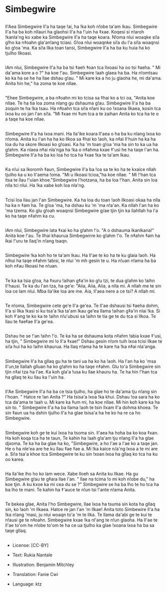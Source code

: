 # Simbegwire

##
ll'Aea Simbegwire ll'a ha taqe !ai, ha !ka koh n!obe ta'am lkau. Simbegwire ll'a ha ba koh nllauri ha glaohsi ll'a ha !'uin ha ‡xae. Koqesi si n!aroh !kanla'ng ko xabe ka Simbegwire ll'a ha taqe koara. N!oma nlui woaqke si!a g!ho ka n‡oahn gla'an!ang tciasi. G!oa nlui woaqnke si!a du l'a si!a woaqnsi ko g!oa 'ma. Ka si!a llka toan tansi, Simbegwire ll'a ha ba ku huia ha ko tjulho llkoasi.

##
lAm nlui, Simbegwire ll'a ha ba tsi ‡aeh ‡oan tca llxoasi ha oo tsi ‡aeha. " Mi da'ama kore a o ?" ha koe !'au. Simbegwire !aah glaea ha ba. Ha n!omtsau ko ka ha se he ha llae dshau g!au. " Mi kare ka a ho ju glaoha he, mi da'ama. Anita hin he," ha zoma te koe nllae.

##
"Ehee Simbegwire, a ba n‡oahn mi ko tcisa sa ‡hai ko a tci oa, "Anita koe nllae. Te ha tia loa zoma nlang gu dshauma g!au. Simbegwire ll'a ha ba zoquin te ha !ka tsau. Ha n‡oahn tca si!a n!ani ku oo !xoana llkaea, kosin tca lxoa ku oo jan l'an si!a. "Mi ‡xae mi ‡um tca a te zaihan Anita ko tca ha te o a taqe ha koe nllae.

##
Simbegwire ll'a ha lxoa mani. Ha lla'ike koara ll'aea o ha ba ku nlang lxoa ko n!oma. Anita ku l'an ha ha ko llkoa sa ‡hai ko !aoh, ka n‡ai ll'huin ha ka ha loa du ha skore llkoasi ko g!oasi. Ka ha 'm toan g!oa 'ma ha sin to ka ua ha g!ahm. Ka nlaea n‡ai nla'nga ha !ka o n‡ahma kxae ‡'usi he ha taqe l'an ha. Simbegwire ll'a ha ba ko loa ho tca ha ‡xae !ka te ta'am lkau.

##
Ka n!ui sa lkoromh ‡aun, Simbegwire ll'a ba !oa sa te ko ha te kxaice nllah tjulho ka u ko ll'aema !oma. "Mi u llkoasi tcioa,"ha koe nllae. " Mi !'han tca itsa te llau !'uian khoe."Simbegwire l'hotzana, ha ba loa !'han. Anita sin loa nlla tci nlui. Ha !ka xabe koh loa nla'ng.

##
Tcisi loa llau jan l'an Simbegwire. Ka ha loa du toan !aoh llkoasi okaa ha nlla ha ka n ‡am ha. Te g!oa 'ma, ha dshau ku 'm 'ma n!a'an. Ka nllah l'an ha ko 'ma tzema. Ko glu g!oah woaqnsi Simbegwire g/ae tjin tjin ka llahllah ha l'a ko ha taqe n‡ahm ka cu.

##
lAm nlui, Simbegwire lata ‡xai ko ha g!ahm !'o. "A o dshauma lkanlkana!" Anita koe !'au. Te llhai khaurua Simbegwirre ko g!ahm !'o. Te n‡ahm ‡am ha lkai !'uru te llaq'in n!ang tsaqn.

##
Simbegwire !ka koh ho te ta'am lkau. Ha ll'ae te ko ha te ku glaia !aoh. Ha nlhui ha taqe n‡ahm !abisi, te nlui 'm mh gesin te u. Ha n!uan n!ama ha ba koh n‡au llkoasi he n!uan.

##
Te ka ka tsia g!oa, ha ‡xuru !aihan g‡a'in ko g!u tzi, te dua g!ahm ko !aihn ll'hausi. Te ka du l'an tza, ha ge'e: "Aiia, Aiia, Aiia, a nlla mi. A nllah me te sin loa ce lam nlui. Mba lla'ike loa are me. Aia, ll'aea nere a ce tsi? A nllah mi.

##
Te n!oma, Simbegwire cete ge'e ll'a ge'ea. Te ll'ae dshausi tsi ‡aeha dohm, ll'a si llka !kasi si ku tsa'a !ka ta'am lkau ge'ea llama !aihan g‡a'in nlai !ka. Si koh ‡'ang te ko ka te !aihn n!u'ubusi sa !aihn te tia ge te du tca si llkoa. Te llau te ‡ae‡ae ll'a ge'ea.

##
Dshau he se !'an !aihn !'o. Te ka ha se dshauma kota n‡ahm !abia kxae ‡'usi, ha tjin, " Simbegwire mi !o ll'a ‡xae!" Dshau gesin n!om tuih lxoa tcisi llkae te si!a hui ha ko !aihn khaurua. Ha llaq n!ama ha te kare ha !ka n‡ai nla'anga.

##
Simbegwire ll'a ha gllaq gu ha te tani ua ha ko ha !aoh. Ha l'an ha ko 'msa ll'un,te llallah glluan ha ko g!ahm ko ha taqe n‡ahm. Glu to'a Simbegwire sin tjin n‡ai tza ha l'ae. Ka koh gla'a !usa ku llae khauru ha. Te ha hin !'han tca ha gllaq te ku llau ka !'uin ha.

##
ll'Ae Sinbegwire ll'a ha ba ce tsia tjulho, ha glae ho te da'ama tju n!ang sin l'hoan. " Hatce re !an Anita ?" Ha tsisa'a lxoa !ka khui. Dshau !oa sara ha ko tca da'ama te !aah u. Mi kare ka ‡um mi, ha koe nllae. Mi hin koh kare ka ha sin to. " Simbegwire ll'a ha ba llama !aoh te tsin llxam ll'a dohma khoea. Te sin ‡aun ua ha dshin tjulho ll'a ha glae tsisa'a ha he ko ha re ca ho Simbegwire.

##
Simbegwire koh ge te kui lxoa ha tsoma sin. ll'aea ha hoha ba ko koa ‡xan. Ha koh koqa tca ha te taun, Te kahin ha !aah g!a'am tju n!ang ll'a ha glae djxoma. Te ka ha ba glae ha ko, "Simbegwire, a ho l'ae a l'ae ko a taqe jan. He o ha nle'ea are he ku llau ‡ae ‡ae a. Mi !ka kaice n/a'ng lxoa a te mi are a. Si!a tsa'a khoe tca Simbegwire te ku sin !xoan lxoa ha gllaq ko tca ha ku oo karea.

##
Ha lla'ike lho ho ko lam wece. Xabe lloeh sa Anita ku llkae. Ha gu Simbegwire g!au te g‡ara llae l'an. " llae na tcima !o mi koh n!obe du," ha koe tjin. A ku kxoe ka mi cea du se ?" Simbegwire se ha ba lho te ho tca ha ba lho te mani. Te kahin ha ‡'auce te n!un tsi !'ante n!ama Anita.

##
Te bekea glae, Anita l'ho Simbegwire, llae lxoa ha tsuma sin kota ha gllaq sin, ko !aoh 'm llkaea. Hatce re jan l'an 'm llkae! Anita toto Simbewire ll'a ha !ka n!ang 'masi, ju nlui woaqn to'a 'm te llka. Te llama da'abi ge te kui te n!ausi ge te n‡oahn. Simbegwire kxae !ka nl'ang te n!un glaoha. Ha ll'ae te ll'ae to'om he n!obe to'om te ha ce ua tjulho ka glae !xoana lxoa ha ba sa taqe gllaq.

##
* License: [CC-BY]
* Text: Rukia Nantale
* Illustration: Benjamin Mitchley
* Translation: Fanie Cwi

* Language: ktz
